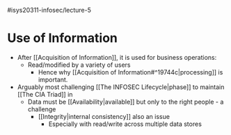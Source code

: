 #isys20311-infosec/lecture-5 
# Use of Information

- After [[Acquisition of Information]], it is used for business operations:
	- Read/modified by a variety of users
		- Hence why [[Acquisition of Information#^19744c|processing]] is important.
- Arguably most challenging [[The INFOSEC Lifecycle|phase]] to maintain [[The CIA Triad]] in
	- Data must be [[Availability|available]] but only to the right people - a challenge
		- [[Integrity|internal consistency]] also an issue
			- Especially with read/write across multiple data stores